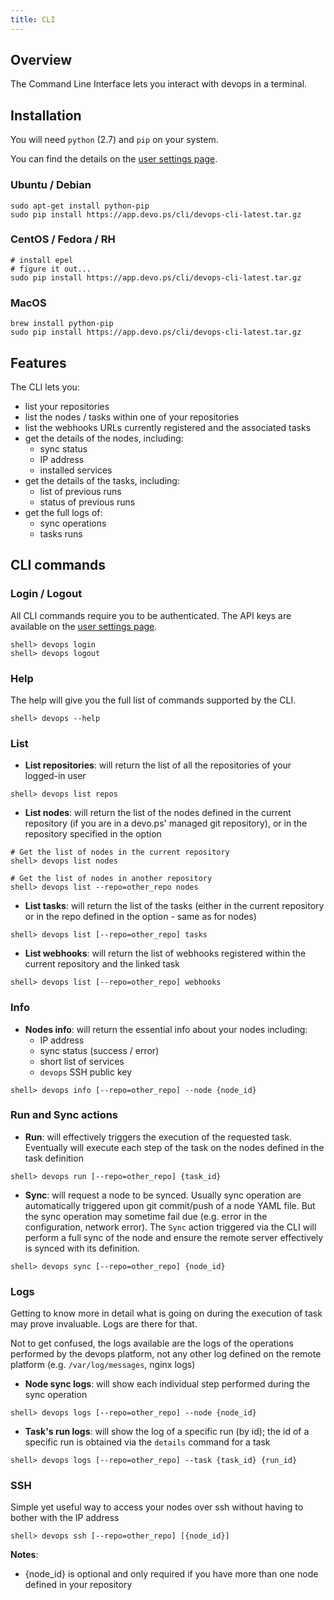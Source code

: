 ```yaml
---
title: CLI
---
```

## Overview

The Command Line Interface lets you interact with devops in a terminal.

## Installation

You will need `python` (2.7) and `pip` on your system.

You can find the details on the [user settings page](https://app.devo.ps/#/user/settings).

### Ubuntu / Debian

```
sudo apt-get install python-pip
sudo pip install https://app.devo.ps/cli/devops-cli-latest.tar.gz
```

### CentOS / Fedora / RH

```
# install epel
# figure it out...
sudo pip install https://app.devo.ps/cli/devops-cli-latest.tar.gz
```

### MacOS

```
brew install python-pip
sudo pip install https://app.devo.ps/cli/devops-cli-latest.tar.gz
```

## Features

The CLI lets you:

- list your repositories
- list the nodes / tasks within one of your repositories
- list the webhooks URLs currently registered and the associated tasks
- get the details of the nodes, including:
  - sync status
  - IP address
  - installed services
- get the details of the tasks, including:
  - list of previous runs
  - status of previous runs
- get the full logs of:
  - sync operations
  - tasks runs

## CLI commands

### Login / Logout

All CLI commands require you to be authenticated. The API keys are available on the [user settings page](https://app.devo.ps/#/user/settings).

```
shell> devops login
shell> devops logout
```

### Help

The help will give you the full list of commands supported by the CLI.

```
shell> devops --help 
```

### List

- **List repositories**: will return the list of all the repositories of your logged-in user

```
shell> devops list repos
```

- **List nodes**: will return the list of the nodes defined in the current repository (if you are in a devo.ps' managed git repository), or in the repository specified in the option

```
# Get the list of nodes in the current repository
shell> devops list nodes

# Get the list of nodes in another repository
shell> devops list --repo=other_repo nodes
```

- **List tasks**: will return the list of the tasks (either in the current repository or in the repo defined in the option - same as for nodes)

```
shell> devops list [--repo=other_repo] tasks
```

- **List webhooks**: will return the list of webhooks registered within the current repository and the linked task

```
shell> devops list [--repo=other_repo] webhooks
```

### Info

- **Nodes info**: will return the essential info about your nodes including:
  - IP address
  - sync status (success / error)
  - short list of services
  - `devops` SSH public key

```
shell> devops info [--repo=other_repo] --node {node_id}
```

### Run and Sync actions

- **Run**: will effectively triggers the execution of the requested task. Eventually will execute each step of the task on the nodes defined in the task definition

```
shell> devops run [--repo=other_repo] {task_id}
```

- **Sync**: will request a node to be synced. Usually sync operation are automatically triggered upon git commit/push of a node YAML file. But the sync operation may sometime fail due (e.g. error in the configuration, network error). The `Sync` action triggered via the CLI will perform a full sync of the node and ensure the remote server effectively is synced with its definition.

```
shell> devops sync [--repo=other_repo] {node_id}
```

### Logs

Getting to know more in detail what is going on during the execution of task may prove invaluable. Logs are there for that.

Not to get confused, the logs available are the logs of the operations performed by the devops platform, not any other log defined on the remote platform (e.g. `/var/log/messages`, nginx logs)

- **Node sync logs**: will show each individual step performed during the sync operation

```
shell> devops logs [--repo=other_repo] --node {node_id}
```

- **Task's run logs**: will show the log of a specific run (by id); the id of a specific run is obtained via the `details` command for a task

```
shell> devops logs [--repo=other_repo] --task {task_id} {run_id}
```

### SSH

Simple yet useful way to access your nodes over ssh without having to bother with the IP address

```
shell> devops ssh [--repo=other_repo] [{node_id}]
```

**Notes**:
- {node_id} is optional and only required if you have more than one node defined in your repository